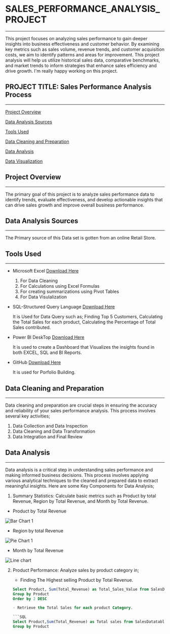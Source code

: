# SALES_PERFORMANCE_ANALYSIS_PROJECT
---
This project focuses on analyzing sales performance to gain deeper insights into business effectiveness and customer behavior. By examining key metrics such as sales volume, revenue trends, and customer acquisition costs, we aim to identify patterns and areas for improvement. This project analysis will help us utilize historical sales data, comparative benchmarks, and market trends to inform strategies that enhance sales efficiency and drive growth. I'm really happy working on this project.

## PROJECT TITLE: Sales Performance Analysis Process
---
[Project Overview](#Project-Overview)

[Data Analysis Sources](#Data-Analysis-Sources)

[Tools Used](#Tools-Used)

[Data Cleaning and Preparation](#Data-Cleaning-and-Preparation)

[Data Analysis](#Data-Analysis)

[Data Visualization](#Data-Visualization)

## Project Overview
---
The primary goal of this project is to analyze sales performance data to identify trends, evaluate effectiveness, and develop actionable insights that can drive sales growth and improve overall business performance.

## Data Analysis Sources
---
The Primary source of this Data set is gotten from an online Retail Store.

## Tools Used
---
- Microsoft Excel [Download Here](https://www.Microsoft.com)
  1. For Data Cleaning
  2. For Calculations using Excel Formulas
  3. For creating summarizations using Pivot Tables
  4. For Data Visulalization

- SQL-Structured Query Language [Download Here](https://www.microsoft.com/en-us/sql-server/sql-server-downloads)

  It is Used for Data Query such as;
  Finding Top 5 Customers, Calculating the Total Sales for each product, Calculating the Percentage of Total Sales contributed.

- Power BI DeskTop [Download Here](https://powerbi.microsoft.com/desktop/)

  It is used to create a Dashboard that Visualizes the insights found in both EXCEL, SQL and BI Reports.

- GitHub [Download Here](https://github.com)

  It is used for Porfolio Building.

## Data Cleaning and Preparation
---
Data cleaning and preparation are crucial steps in ensuring the accuracy and reliability of your sales performance analysis. This process involves several key activities;
  1. Data Collection and Data Inspection
  2. Data Cleaning and Data Transformation
  3. Data Integration and Final Review

## Data Analysis
---
Data analysis is a critical step in understanding sales performance and making informed business decisions. This process involves applying various analytical techniques to the cleaned and prepared data to extract meaningful insights. Here are some Key Components for Data Analysis;
 1. Summary Statistics: Calculate basic metrics such as Product by total Revenue, Region by Total Revenue, and Month by Total Revenue.
  
  - Product by Total Revenue

    
 ![Bar Chart 1](https://github.com/user-attachments/assets/6004561a-444e-4585-8702-16f1cce89fc5)

  - Region by total Revenue

 
![Pie Chart 1](https://github.com/user-attachments/assets/6c16d178-e918-4c5d-b235-255c83323b02)

  - Month by Total Revenue


![Line chart](https://github.com/user-attachments/assets/682a4d68-34e7-482f-b0dc-c5b8a34b794b)

 2. Product Performance: Analyze sales by product category in;
    - Finding The Highest selling Product by Total Revenue. 

    ```SQL
    Select Product, Sum(Total_Revenue) as Total_Sales_Value from SalesDatatable
    Group by Product
    Order by 2 DESC

    - Retrieve the Total Sales for each product Category.

    ```SQL
    Select Product,Sum(Total_Revenue) as Total sales from SalesDatatable
    Group by Product

    
